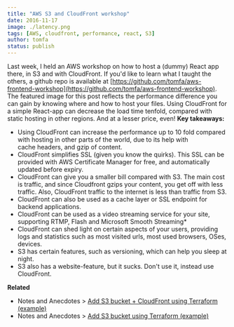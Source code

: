 ```yaml
---
title: "AWS S3 and CloudFront workshop"
date: 2016-11-17
image: ./latency.png
tags: [AWS, cloudfront, performance, react, S3]
author: tomfa
status: publish
---
```


Last week, I held an AWS workshop on how to host a (dummy) React app there, in S3 and with CloudFront. If you'd like to learn what I taught the others, a github repo is available at [https://github.com/tomfa/aws-frontend-workshop](https://github.com/tomfa/aws-frontend-workshop). The featured image for this post reflects the performance difference you can gain by knowing where and how to host your files. Using CloudFront for a simple React-app can decrease the load time tenfold, compared with static hosting in other regions. And at a lesser price, even! **Key takeaways:**

*   Using CloudFront can increase the performance up to 10 fold compared with hosting in other parts of the world, due to its help with cache headers, and gzip of content.
*   CloudFront simplifies SSL (given you know the quirks). This SSL can be provided with AWS Certificate Manager for free, and automatically updated before expiry.
*   CloudFront can give you a smaller bill compared with S3. The main cost is traffic, and since Cloudfront gzips your content, you get off with less traffic. Also, CloudFront traffic to the internet is less than traffic from S3.
*   CloudFront can also be used as a cache layer or SSL endpoint for backend applications.
*   CloudFront can be used as a video streaming service for your site, supporting RTMP, Flash and Microsoft Smooth Streaming\*
*   CloudFront can shed light on certain aspects of your users, providing logs and statistics such as most visited urls, most used browsers, OSes, devices.
*   S3 has certain features, such as versioning, which can help you sleep at night.
*   S3 also has a website-feature, but it sucks. Don't use it, instead use CloudFront.

**Related**

*   Notes and Anecdotes > [Add S3 bucket + CloudFront using Terraform (example)](http://notes.webutvikling.org/s3-bucket-cloudfront-using-terraform/)
*   Notes and Anecdotes > [Add S3 bucket using Terraform (example)](http://notes.webutvikling.org/add-s3-bucket-using-terraform/)
